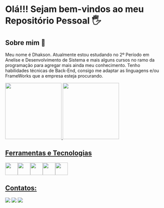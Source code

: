 # Olá!!! Sejam bem-vindos ao meu Repositório Pessoal 🖐

## Sobre mim 🚀
Meu nome é Dhakson. Atualmente estou estudando no 2º Período em Anelise e Desenvolvimento de Sistema e mais alguns cursos no ramo da programação para agregar mais ainda meu conhecimento. Tenho habilidades técnicas de Back-End, consigo me adaptar as linguagens e/ou FrameWorks que a empresa esteja procurando.

<div>
<a href="https://github.com/Dhakson">
<img loading="lazy" height="180em" src="https://github-readme-stats.vercel.app/api/top-langs/?username=Dhakson&layout=compact&langs_count=7&theme=dracula"/>
<img loading="lazy" height="180em" src="https://github-readme-stats.vercel.app/api?username=Dhakson&show_icons=true&theme=dracula&include_all_commits=true&count_private=true"/>
</div>

## Ferramentas e Tecnologias
<img loading ="lazy" src="https://cdn.jsdelivr.net/gh/devicons/devicon@latest/icons/java/java-original-wordmark.svg" whidth="40" height="40" /><img loading ="lazy" src="https://cdn.jsdelivr.net/gh/devicons/devicon@latest/icons/python/python-original-wordmark.svg" whidth="40" height="40" /><img loading ="lazy" src="https://cdn.jsdelivr.net/gh/devicons/devicon@latest/icons/git/git-original-wordmark.svg" whidth="40" height="40" /><img loading ="lazy" src="https://cdn.jsdelivr.net/gh/devicons/devicon@latest/icons/github/github-original-wordmark.svg" whidth="40" height="40" /><img loading ="lazy" src="https://cdn.jsdelivr.net/gh/devicons/devicon@latest/icons/mysql/mysql-original-wordmark.svg" whidth="40" height="40" />
          
          

## Contatos:

<div>

<a href="https://instagram.com/seu-usuário-instagram-aqui" target="_blank"><img loading="lazy" src="https://img.shields.io/badge/-Instagram-%23E4405F?style=for-the-badge&logo=instagram&logoColor=white" target="_blank"></a>
<a href = "mailto:dhaksonbarbosa94@gmail.com"><img loading="lazy" src="https://img.shields.io/badge/Gmail-D14836?style=for-the-badge&logo=gmail&logoColor=white" target="_blank"></a>
<a href="https://www.linkedin.com/in/dhakson-barbosa/" target="_blank"><img loading="lazy" src="https://img.shields.io/badge/-LinkedIn-%230077B5?style=for-the-badge&logo=linkedin&logoColor=white" target="_blank"></a>   
</div>
